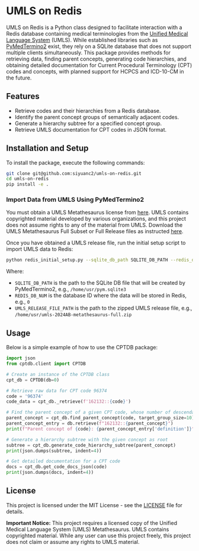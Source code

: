 # UMLS on Redis

UMLS on Redis is a Python class designed to facilitate interaction with a Redis database containing medical terminologies from the [Unified Medical Language System](https://www.nlm.nih.gov/research/umls/index.html) (UMLS). While established libraries such as [PyMedTermino2](https://owlready2.readthedocs.io/en/latest/pymedtermino2.html) exist, they rely on a SQLite database that does not support multiple clients simultaneously. This package provides methods for retrieving data, finding parent concepts, generating code hierarchies, and obtaining detailed documentation for Current Procedural Terminology (CPT) codes and concepts, with planned support for HCPCS and ICD-10-CM in the future.

## Features

- Retrieve codes and their hierarchies from a Redis database.
- Identify the parent concept groups of semantically adjacent codes.
- Generate a hierarchy subtree for a specified concept group.
- Retrieve UMLS documentation for CPT codes in JSON format.

## Installation and Setup

To install the package, execute the following commands:

```bash
git clone git@github.com:siyuanc2/umls-on-redis.git
cd umls-on-redis
pip install -e .
```

### Import Data from UMLS Using PyMedTermino2

You must obtain a UMLS Metathesaurus license from [here](https://www.nlm.nih.gov/research/umls/index.html). UMLS contains copyrighted material developed by various organizations, and this project does not assume rights to any of the material from UMLS. Download the UMLS Metathesaurus Full Subset or Full Release files as instructed [here](https://owlready2.readthedocs.io/en/latest/pymedtermino2.html#installation).

Once you have obtained a UMLS release file, run the initial setup script to import UMLS data to Redis:

```bash
python redis_initial_setup.py --sqlite_db_path SQLITE_DB_PATH --redis_db_num REDIS_DB_NUM --umls_release_file_path UMLS_RELEASE_FILE_PATH
```

Where:
 - `SQLITE_DB_PATH` is the path to the SQLite DB file that will be created by PyMedTermino2, e.g., `/home/usr/pym.sqlite3`
 - `REDIS_DB_NUM` is the database ID where the data will be stored in Redis, e.g., `0`
 - `UMLS_RELEASE_FILE_PATH` is the path to the zipped UMLS release file, e.g., `/home/usr/umls-2024AB-metathesaurus-full.zip`

## Usage

Below is a simple example of how to use the CPTDB package:

```Python
import json
from cptdb.client import CPTDB

# Create an instance of the CPTDB class
cpt_db = CPTDB(db=0)

# Retrieve raw data for CPT code 96374
code = '96374'
code_data = cpt_db._retrieve(f'162132::{code}')

# Find the parent concept of a given CPT code, whose number of descendants is as close to the target as possible
parent_concept = cpt_db.find_parent_concept(code, target_group_size=10)
parent_concept_entry = db.retrieve(f"162132::{parent_concept}")
print(f"Parent concept of {code}: {parent_concept_entry['definition']}")

# Generate a hierarchy subtree with the given concept as root
subtree = cpt_db.generate_code_hierarchy_subtree(parent_concept)
print(json.dumps(subtree, indent=4))

# Get detailed documentation for a CPT code
docs = cpt_db.get_code_docs_json(code)
print(json.dumps(docs, indent=4))
```

## License

This project is licensed under the MIT License - see the [LICENSE](LICENSE) file for details.

**Important Notice:**
This project requires a licensed copy of the Unified Medical Language System (UMLS) Metathesaurus. UMLS contains copyrighted material. While any user can use this project freely, this project does not claim or assume any rights to UMLS material.